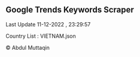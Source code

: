 

## Google Trends Keywords Scraper 
 
Last Update 11-12-2022 , 23:29:57

Country List :
VIETNAM.json



© Abdul Muttaqin 
